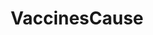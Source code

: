 ---
title: VaccinesCause
crosslinks:
- AntiVaccineMemes
- conspiracy
- antivax
- skeptic
- VaccineCausesAutism
- Advice
- VaccinesCauseTics
- news
- HumanProteomeProject
---